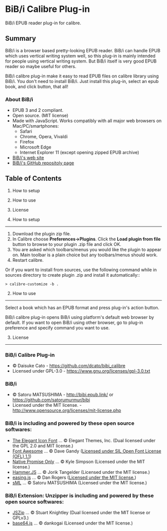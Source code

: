 BiB/i Calibre Plug-in
================================================================================================================================

BiB/i EPUB reader plug-in for calibre.


Summary
--------------------------------------------------------------------------------------------------------------------------------

BiB/i is a browser based pretty-looking EPUB reader.
BiB/i can handle EPUB which uses vertical writing system well, so this plug-in
is mainly intended for people using vertical writing system.
But BiB/i itself is very good EPUB reader so maybe useful for others.

BiB/i calibre plug-in make it easy to read EPUB files on calibre library
using BiB/i. You don't need to install BiB/i. Just install this plug-in,
select an epub book, and click button, that all!


### About BiB/i

* EPUB 3 and 2 compliant.
* Open source. (MIT license)
* Made with JavaScript. Works compatibly with all major web browsers on Mac/PC/smartphones:
    - Safari
    - Chrome, Opera, Vivaldi
    - Firefox
    - Microsoft Edge
    - Internet Explorer 11 (except opening zipped EPUB archive)
* [BiB/i's web site](http://bibi.epub.link/)
* [BiB/i's GitHub repositoly page](https://github.com/satorumurmur/bibi)



Table of Contents
--------------------------------------------------------------------------------------------------------------------------------

1. How to setup
2. How to use
3. License




1. How to setup
--------------------------------------------------------------------------------------------------------------------------------

1. Download the plugin zip file.
2. In Calibre choose **Preferences->Plugins**. Click the **Load plugin from file** button to browse to your plugin .zip file and click OK.
3. You are asked which toolbars/menus you would like the plugin to appear on.
Main toolbar is a plain choice but any toolbars/menus should work.
4. Restart calibre.


Or if you want to install from sources, use the following command while in sources directory to create plugin .zip and install it automatically::

    > calibre-customize -b .


2. How to use
--------------------------------------------------------------------------------------------------------------------------------

Select a book which has an EPUB format and press plug-in's action button.

BiB/i calibre plug-in opens BiB/i using platform's default web browser by default.
If you want to open BiB/i using other browser, go to plug-in preference and
specify command you want to use.



3. License
--------------------------------------------------------------------------------------------------------------------------------

### BiB/i Calibre Plug-in

* &copy; Daisuke Cato - https://github.com/dcato/bibi_calibre
* Licensed under GPL-3.0 - https://www.gnu.org/licenses/gpl-3.0.txt


### BiB/i

* &copy; Satoru MATSUSHIMA - http://bibi.epub.link/ or https://github.com/satorumurmur/bibi
* Licensed under the MIT license. - http://www.opensource.org/licenses/mit-license.php


### BiB/i is including and powered by these open source softwares:

* [The Elegant Icon Font](http://www.elegantthemes.com/blog/resources/elegant-icon-font) ... &copy; Elegant Themes, Inc. (Dual licensed under the GPL 2.0 and MIT license.)
* [Font Awesome](http://fontawesome.io) ... &copy; Dave Gandy ([Licensed under SIL Open Font License (OFL) 1.1](http://scripts.sil.org/OFL))
* [Native Promise Only](https://github.com/getify/native-promise-only) ... &copy; Kyle Simpson (Licensed under the MIT license.)
* [Hammer.JS](http://hammerjs.github.io/) ... &copy; Jorik Tangelder (Licensed under the MIT license.)
* [easing.js](https://github.com/danro/easing-js) ... &copy; Dan Rogers ([Licensed under the MIT license.](http://danro.mit-license.org/))
* [sML](https://github.com/satorumurmur/sML) ... &copy; Satoru MATSUSHIMA (Licensed under the MIT license.)


### BiB/i Extension: Unzipper is including and powered by these open source softwares:

* [JSZip](http://stuartk.com/jszip) ... &copy; Stuart Knightley (Dual licensed under the MIT license or GPLv3.)
* [base64.js](https://github.com/dankogai/js-base64) ... &copy; dankogai (Licensed under the MIT license.)
